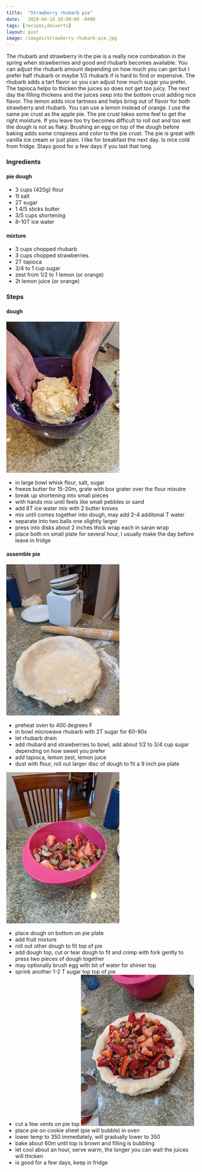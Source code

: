 ```yaml
---
title:  "Strawberry rhubarb pie"
date:   2020-04-18 16:00:00 -0400
tags: [recipes,desserts]
layout: post
image: /images/strawberry-rhubarb-pie.jpg
---
```

The rhubarb and strawberry in the pie is a really nice combination in the spring when strawberries and good
and rhubarb becomes available.  You can adjust the rhubarb amount depending on how much you can get but I prefer
half rhubarb or maybe 1/3 rhubarb if is hard to find or expensive.  The rhubarb adds a tart flavor so you can adjust how much
sugar you prefer.  The tapioca helps to thicken the juices so does not get too juicy.  The next day the filling
thickens and the juices seep into the bottom crust adding nice flavor.  The lemon adds nice tartness and helps bring
out of flavor for both strawberry and rhubarb.  You can use a lemon instead of orange.  I use the same pie crust
as the apple pie.  The pie crust takes some feel to get the right moisture.  If you leave too try becomes difficult
to roll out and too wet the dough is not as flaky.  Brushing an egg on top of the dough before baking adds some crispness and color to the pie crust.
The pie is great with vanilla ice cream or just plain.  I like for breakfast the next day.  Is nice cold from fridge. Stays
good for a few days if you last that long.

### Ingredients
#### pie dough
- 3 cups (420g) flour
- 1t salt
- 2T sugar
- 1 4/5 sticks butter
- 3/5 cups shortening
- 8-10T ice water

#### mixture
- 3 cups chopped rhubarb
- 3 cups chopped strawberries
- 2T tapioca
- 3/4 to 1 cup sugar
- zest from 1/2 to 1 lemon (or orange)
- 2t lemon juice (or orange)

### Steps
#### dough
![pie crust](/images/strawberry-rhubarb-pie1.jpg)

- in large bowl whisk flour, salt, sugar
- freeze butter for 15-20m, grate with box grater over the flour mixutre
- break up shortening into small pieces
- with hands mix until feels like small pebbles or sand
- add 8T ice water mix with 2 butter knives
- mix until comes together into dough, may add 2-4 additonal T water
- separate into two balls one slightly larger
- press into disks about 2 inches thick wrap each in saran wrap
- place both on small plate for several hour, I usually make the day before leave in fridge

#### assemble pie
![strawberry rhubarb mixture](/images/strawberry-rhubarb-pie2.jpg)

- preheat oven to 400 degrees F
- in bowl microwave rhubarb with 2T sugar for 60-90s
- let rhubarb drain
- add rhubard and strawberries to bowl, add about 1/2 to 3/4 cup sugar depending on how sweet you prefer
- add tapioca, lemon zest, lemon juice
- dust with flour, roll out larger disc of dough to fit a 9 inch pie plate

![strawberry rhubarb mixture](/images/strawberry-rhubarb-pie3.jpg)

- place dough on bottom on pie plate
- add fruit mixture
- roll out other dough to fit top of pie
- add dough top, cut or tear dough to fit and crimp with fork gently to press two pieces of dough together
- may optionally brush egg with bit of water for shinier top
- sprink another 1-2 T sugar top top of pie
- cut a few vents on pie top
![strawberry rhubarb mixture](/images/strawberry-rhubarb-pie4.jpg)
- place pie on cookie sheet (pie will bubble) in oven
- lower temp to 350 immediately, will gradually lower to 350
- bake about 60m until top is brown and filling is bubbling
- let cool about an hour,  serve warm,  the longer you can wait the juices will thicken
- is good for a few days, keep in fridge
